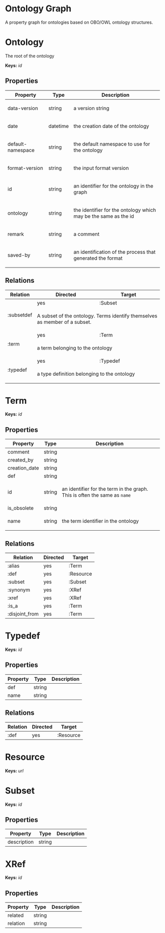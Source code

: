 
# Ontology Graph

A property graph for ontologies based on OBO/OWL ontology structures.



# Ontology

The root of the ontology

**Keys:** *id*

## Properties

<table>
<thead><tr><th>Property</th><th>Type</th><th>Description</th></tr></thead>
<tbody>
<tr><td>data-version</td><td>string</td><td>

a version string

</td></tr>
<tr><td>date</td><td>datetime</td><td>

the creation date of the ontology

</td></tr>
<tr><td>default-namespace</td><td>string</td><td>

the default namespace to use for the ontology

</td></tr>
<tr><td>format-version</td><td>string</td><td>

the input format version

</td></tr>
<tr><td>id</td><td>string</td><td>

an identifier for the ontology in the graph

</td></tr>
<tr><td>ontology</td><td>string</td><td>

the identifier for the ontology which may be the same as the id

</td></tr>
<tr><td>remark</td><td>string</td><td>

a comment

</td></tr>
<tr><td>saved-by</td><td>string</td><td>

an identification of the process that generated the format

</td></tr>
</tbody>
</table>

## Relations

<table>
<thead><tr><th>Relation</th><th>Directed</th><th>Target</th></tr></thead>
<tbody>
<tr><td rowspan=2>:subsetdef</td><td>yes</td><td>:Subset</td></tr>
<tr><td colspan=2>


A subset of the ontology. Terms identify themselves as member of a subset.


</td></tr>
<tr><td rowspan=2>:term</td><td>yes</td><td>:Term</td></tr>
<tr><td colspan=2>

a term belonging to the ontology

</td></tr>
<tr><td rowspan=2>:typedef</td><td>yes</td><td>:Typedef</td></tr>
<tr><td colspan=2>

a type definition belonging to the ontology

</td></tr>
</tbody>
</table>

# Term

**Keys:** *id*

## Properties

<table>
<thead><tr><th>Property</th><th>Type</th><th>Description</th></tr></thead>
<tbody>
<tr><td>comment</td><td>string</td><td></td></tr>
<tr><td>created_by</td><td>string</td><td></td></tr>
<tr><td>creation_date</td><td>string</td><td></td></tr>
<tr><td>def</td><td>string</td><td></td></tr>
<tr><td>id</td><td>string</td><td>

an identifier for the term in the graph. This is often the same as `name`

</td></tr>
<tr><td>is_obsolete</td><td>string</td><td></td></tr>
<tr><td>name</td><td>string</td><td>

the term identifier in the ontology

</td></tr>
</tbody>
</table>

## Relations

<table>
<thead><tr><th>Relation</th><th>Directed</th><th>Target</th></tr></thead>
<tbody>
<tr><td>:alias</td><td>yes</td><td>:Term</td></tr>
<tr><td>:def</td><td>yes</td><td>:Resource</td></tr>
<tr><td>:subset</td><td>yes</td><td>:Subset</td></tr>
<tr><td>:synonym</td><td>yes</td><td>:XRef</td></tr>
<tr><td>:xref</td><td>yes</td><td>:XRef</td></tr>
<tr><td>:is_a</td><td>yes</td><td>:Term</td></tr>
<tr><td>:disjoint_from</td><td>yes</td><td>:Term</td></tr>
</tbody>
</table>

# Typedef

**Keys:** *id*

## Properties

<table>
<thead><tr><th>Property</th><th>Type</th><th>Description</th></tr></thead>
<tbody>
<tr><td>def</td><td>string</td><td></td></tr>
<tr><td>name</td><td>string</td><td></td></tr>
</tbody>
</table>

## Relations

<table>
<thead><tr><th>Relation</th><th>Directed</th><th>Target</th></tr></thead>
<tbody>
<tr><td>:def</td><td>yes</td><td>:Resource</td></tr>
</tbody>
</table>

# Resource

**Keys:** *url*

# Subset

**Keys:** *id*

## Properties

<table>
<thead><tr><th>Property</th><th>Type</th><th>Description</th></tr></thead>
<tbody>
<tr><td>description</td><td>string</td><td></td></tr>
</tbody>
</table>

# XRef

**Keys:** *id*

## Properties

<table>
<thead><tr><th>Property</th><th>Type</th><th>Description</th></tr></thead>
<tbody>
<tr><td>related</td><td>string</td><td></td></tr>
<tr><td>relation</td><td>string</td><td></td></tr>
</tbody>
</table>

